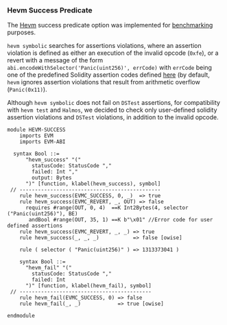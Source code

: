 ### Hevm Success Predicate

The [Hevm](https://github.com/ethereum/hevm) success predicate option was implemented for [benchmarking](https://github.com/eth-sc-comp/benchmarks/tree/deb3faa7e42993a057ba52935368a89f08970f19) purposes.

`hevm symbolic` searches for assertions violations, where an assertion violation is defined as either an execution of the invalid opcode (`0xfe`), or a revert with a message of the form `abi.encodeWithSelector('Panic(uint256)', errCode)` with `errCode` being one of the predefined Solidity assertion codes defined [here](https://docs.soliditylang.org/en/latest/control-structures.html#panic-via-assert-and-error-via-require) (by default, `hevm` ignores assertion violations that result from arithmetic overflow (`Panic(0x11)`).

Although `hevm symbolic` does not fail on `DSTest` assertions, for compatibility with `hevm test` and `Halmos`, we decided to check only user-defined solidity assertion violations and `DSTest` violations, in addition to the invalid opcode.

```k
module HEVM-SUCCESS
    imports EVM
    imports EVM-ABI

  syntax Bool ::=
      "hevm_success" "("
        statusCode: StatusCode ","
        failed: Int ","
        output: Bytes
      ")" [function, klabel(hevm_success), symbol]
 // ----------------------------------------------
    rule hevm_success(EVMC_SUCCESS, 0, _)  => true
    rule hevm_success(EVMC_REVERT, _, OUT) => false
      requires #range(OUT, 0, 4)  ==K Int2Bytes(4, selector ("Panic(uint256)"), BE)
       andBool #range(OUT, 35, 1) ==K b"\x01" //Error code for user defined assertions
    rule hevm_success(EVMC_REVERT, _, _) => true
    rule hevm_success(_, _, _)           => false [owise]

    rule ( selector ( "Panic(uint256)" ) => 1313373041 )

    syntax Bool ::=
      "hevm_fail" "("
        statusCode: StatusCode ","
        failed: Int
      ")" [function, klabel(hevm_fail), symbol]
 // -------------------------------------------
    rule hevm_fail(EVMC_SUCCESS, 0) => false
    rule hevm_fail(_, _)            => true [owise]

endmodule
```
